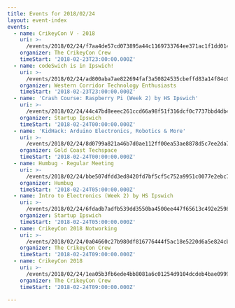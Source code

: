 ```yaml
---
title: Events for 2018/02/24
layout: event-index
events:
  - name: CrikeyCon V - 2018
    uri: >-
      /events/2018/02/24/f7aa4de57cd073895a44c1169733764ee371ac1f1dd014d985da7f91f237cd97
    organizer: The CrikeyCon Crew
    timeStart: '2018-02-23T23:00:00.000Z'
  - name: codeSwich is in Ipswich!
    uri: >-
      /events/2018/02/24/ad800aba7ae822694faf3a50824535cbeffd83a14f84c050655823d8df112cc6
    organizer: Western Corridor Technology Enthusiasts
    timeStart: '2018-02-23T23:00:00.000Z'
  - name: 'Crash Course: Raspberry Pi (Week 2) by HS Ipswich'
    uri: >-
      /events/2018/02/24/44c47bd8eeec261ccd66a98f51f316dcf0c7737bbd4db4d2a4521bee1b2fd85e
    organizer: Startup Ipswich
    timeStart: '2018-02-24T00:00:00.000Z'
  - name: 'KidHack: Arduino Electronics, Robotics & More'
    uri: >-
      /events/2018/02/24/8d0799a821a46b7d0ae112ff00ea53ae8878d5c7ee2da719e4dfecebc824346d
    organizer: Gold Coast Techspace
    timeStart: '2018-02-24T00:00:00.000Z'
  - name: Humbug - Regular Meeting
    uri: >-
      /events/2018/02/24/bbe507dfdd3ed8420fd7bf5cf5c752a9951c0077e2ebc7ef51723c4b6288448d
    organizer: Humbug
    timeStart: '2018-02-24T05:00:00.000Z'
  - name: Intro to Electronics (Week 2) by HS Ipswich
    uri: >-
      /events/2018/02/24/6fdadb7adfb539dd3550ba4500ee447f65613c492e2598cedeb3b3e7fff9e342
    organizer: Startup Ipswich
    timeStart: '2018-02-24T05:00:00.000Z'
  - name: CrikeyCon 2018 Notworking
    uri: >-
      /events/2018/02/24/0a04660c27b980df816776444f5ac18e5220d6a5e824cbcc8e875965f2c3c97d
    organizer: The CrikeyCon Crew
    timeStart: '2018-02-24T09:00:00.000Z'
  - name: CrikeyCon 2018
    uri: >-
      /events/2018/02/24/1ea05b3fb6ede4bb8081a6c01254d9104dcdeb4bae09997cd33be4db5a5e5ef0
    organizer: The CrikeyCon Crew
    timeStart: '2018-02-24T09:00:00.000Z'

---
```

